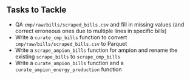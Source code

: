 ## Tasks to Tackle
- QA `cmp/raw/bills/scraped_bills.csv` and fill in missing values (and correct erroneous ones due to multiple lines in specific bills)
- Write a `curate_cmp_bills` function to convert `cmp/raw/bills/scraped_bills.csv` to Parquet
- Write a `scrape_ampion_bills` function for ampion and rename the existing `scrape_bills` to `scrape_cmp_bills`
- Write a `curate_ampion_bills` function and a `curate_ampion_energy_production` function
